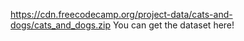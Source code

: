 https://cdn.freecodecamp.org/project-data/cats-and-dogs/cats_and_dogs.zip
You can get the dataset here!
